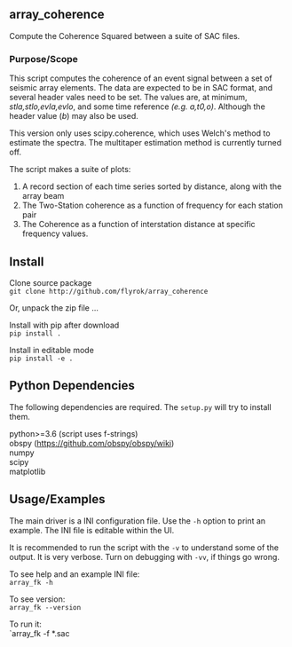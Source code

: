 ## array_coherence ##
Compute the Coherence Squared between a suite of SAC files.  


### Purpose/Scope ###
This script computes the coherence of an event signal between a set of 
seismic array elements. The data are expected to be in SAC format, and several 
header vales need to be set. The values are, at minimum,
*stla,stlo,evla,evlo*, and some time reference *(e.g. a,t0,o)*.  Although
the header value (*b*) may also be used. 

This version only uses scipy.coherence, which uses Welch's method to estimate
the spectra. The multitaper estimation method is currently turned off. 

The script makes a suite of plots:  
1. A record section of each time series sorted by distance, along with the array beam  
2. The Two-Station coherence as a function of frequency for each station pair  
3. The Coherence as a function of interstation distance at specific  
   frequency values.

## Install ##

Clone source package  
`git clone http://github.com/flyrok/array_coherence`

Or, unpack the zip file ...  

Install with pip after download  
`pip install .`

Install in editable mode  
`pip install -e .`


## Python Dependencies ##

The following dependencies are required. The `setup.py` will try to install them.  

python>=3.6 (script uses f-strings)    
obspy (https://github.com/obspy/obspy/wiki)  
numpy  
scipy  
matplotlib  



## Usage/Examples ##
The main driver is a INI configuration file. Use the `-h` option to
print an example.  The INI file is editable within the UI.

It is recommended to run the script with the `-v` to
understand some of the output. It is very verbose. Turn on debugging 
with `-vv`, if things go wrong. 

To see help and an example INI file:  
`array_fk -h`    

To see version:  
`array_fk --version`    

To run it:  
`array_fk -f *.sac   

